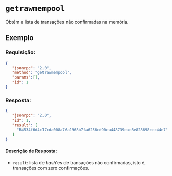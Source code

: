 # `getrawmempool`

Obtém a lista de transações não confirmadas na memória.

## Exemplo

### Requisição:

```json
{
   "jsonrpc": "2.0",
   "method": "getrawmempool",
   "params":[],
   "id": 1
}
```

### Resposta: 

```json
{
   "jsonrpc": "2.0",
   "id": 1,
   "result": [
     "B4534f6d4c17cda008a76a1968b7fa6256cd90ca448739eae8e828698ccc44e7"
   ]
}
```

#### Descrição de Resposta:

  - `result`: lista de *hash*'es de transações não confirmadas, isto é, transações com zero confirmações.
